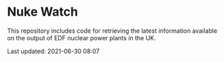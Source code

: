 # Nuke Watch

This repository includes code for retrieving the latest information available on the output of EDF nuclear power plants in the UK.

Last updated: 2021-06-30 08:07
